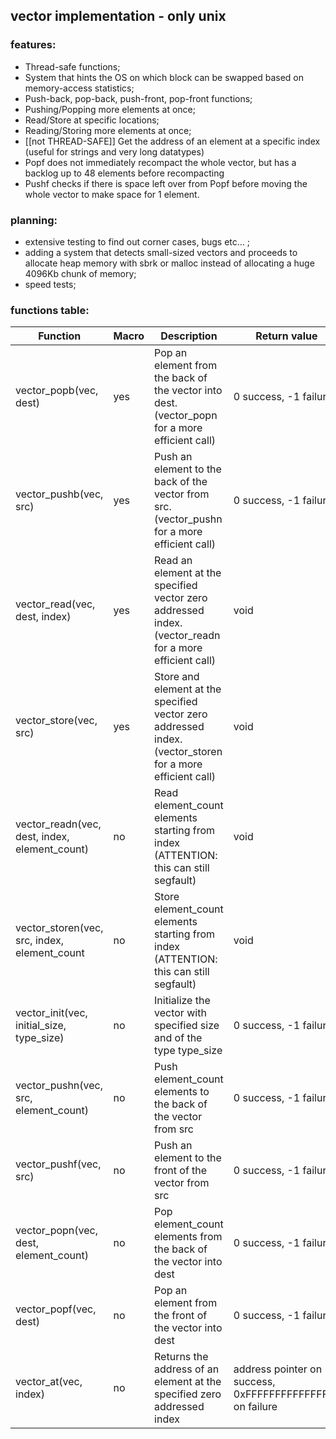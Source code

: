 ## vector implementation - only unix

### features:
* Thread-safe functions;
* System that hints the OS on which block can be swapped based on memory-access statistics;
* Push-back, pop-back, push-front, pop-front functions;
* Pushing/Popping more elements at once;
* Read/Store at specific locations;
* Reading/Storing more elements at once;
* [[not THREAD-SAFE]] Get the address of an element at a specific index (useful for strings and very long datatypes)
* Popf does not immediately recompact the whole vector, but has a backlog up to 48 elements before recompacting
* Pushf checks if there is space left over from Popf before moving the whole vector to make space for 1 element.

### planning:
* extensive testing to find out corner cases, bugs etc... ;
* adding a system that detects small-sized vectors and proceeds to allocate heap memory with sbrk or malloc instead of allocating a huge 4096Kb chunk of memory;
* speed tests;

### functions table:

|Function|Macro|Description|Return value|
|--------|-----|-----------|------------|
|vector_popb(vec, dest)|yes|Pop an element from the back of the vector into dest. (vector_popn for a more efficient call)|0 success, -1 failure|
|vector_pushb(vec, src)|yes|Push an element to the back of the vector from src. (vector_pushn for a more efficient call)|0 success, -1 failure|
|vector_read(vec, dest, index)|yes|Read an element at the specified vector zero addressed index. (vector_readn for a more efficient call)|void|
|vector_store(vec, src)|yes|Store and element at the specified vector zero addressed index. (vector_storen for a more efficient call)|void|
|vector_readn(vec, dest, index, element_count)|no|Read element_count elements starting from index (ATTENTION: this can still segfault)|void|
|vector_storen(vec, src, index, element_count|no|Store element_count elements starting from index (ATTENTION: this can still segfault)|void|
|vector_init(vec, initial_size, type_size)|no|Initialize the vector with specified size and of the type type_size|0 success, -1 failure|
|vector_pushn(vec, src, element_count)|no|Push element_count elements to the back of the vector from src|0 success, -1 failure|
|vector_pushf(vec, src)|no|Push an element to the front of the vector from src|0 success, -1 failure|
|vector_popn(vec, dest, element_count)|no|Pop element_count elements from the back of the vector into dest|0 success, -1 failure|
|vector_popf(vec, dest)|no|Pop an element from the front of the vector into dest|0 success, -1 failure|
|vector_at(vec, index)|no|Returns the address of an element at the specified zero addressed index|address pointer on success, 0xFFFFFFFFFFFFFFFF on failure|


